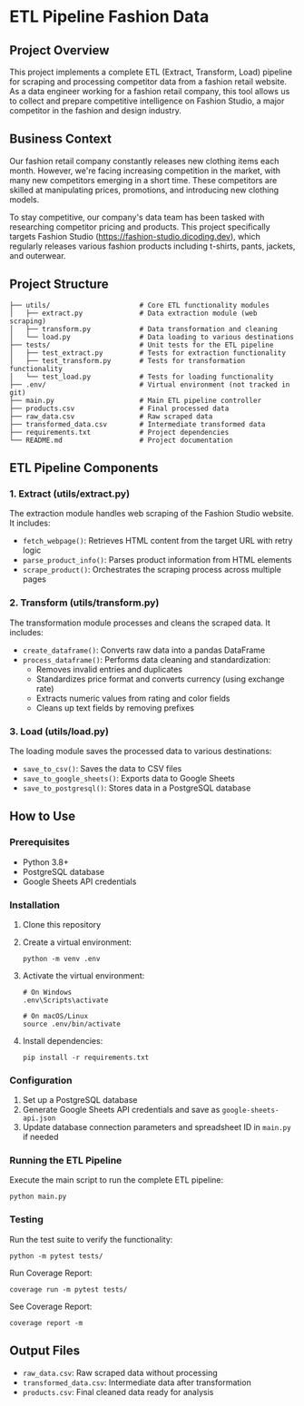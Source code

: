 # ETL Pipeline Fashion Data

## Project Overview

This project implements a complete ETL (Extract, Transform, Load) pipeline for scraping and processing competitor data from a fashion retail website. As a data engineer working for a fashion retail company, this tool allows us to collect and prepare competitive intelligence on Fashion Studio, a major competitor in the fashion and design industry.

## Business Context

Our fashion retail company constantly releases new clothing items each month. However, we're facing increasing competition in the market, with many new competitors emerging in a short time. These competitors are skilled at manipulating prices, promotions, and introducing new clothing models.

To stay competitive, our company's data team has been tasked with researching competitor pricing and products. This project specifically targets Fashion Studio (https://fashion-studio.dicoding.dev), which regularly releases various fashion products including t-shirts, pants, jackets, and outerwear.

## Project Structure

```
├── utils/                      # Core ETL functionality modules
│   ├── extract.py              # Data extraction module (web scraping)
│   ├── transform.py            # Data transformation and cleaning
│   └── load.py                 # Data loading to various destinations
├── tests/                      # Unit tests for the ETL pipeline
│   ├── test_extract.py         # Tests for extraction functionality
│   ├── test_transform.py       # Tests for transformation functionality
│   └── test_load.py            # Tests for loading functionality
├── .env/                       # Virtual environment (not tracked in git)
├── main.py                     # Main ETL pipeline controller
├── products.csv                # Final processed data
├── raw_data.csv                # Raw scraped data
├── transformed_data.csv        # Intermediate transformed data
├── requirements.txt            # Project dependencies
└── README.md                   # Project documentation
```

## ETL Pipeline Components

### 1. Extract (utils/extract.py)

The extraction module handles web scraping of the Fashion Studio website. It includes:

- `fetch_webpage()`: Retrieves HTML content from the target URL with retry logic
- `parse_product_info()`: Parses product information from HTML elements
- `scrape_product()`: Orchestrates the scraping process across multiple pages

### 2. Transform (utils/transform.py)

The transformation module processes and cleans the scraped data. It includes:

- `create_dataframe()`: Converts raw data into a pandas DataFrame
- `process_dataframe()`: Performs data cleaning and standardization:
  - Removes invalid entries and duplicates
  - Standardizes price format and converts currency (using exchange rate)
  - Extracts numeric values from rating and color fields
  - Cleans up text fields by removing prefixes

### 3. Load (utils/load.py)

The loading module saves the processed data to various destinations:

- `save_to_csv()`: Saves the data to CSV files
- `save_to_google_sheets()`: Exports data to Google Sheets
- `save_to_postgresql()`: Stores data in a PostgreSQL database

## How to Use

### Prerequisites

- Python 3.8+
- PostgreSQL database
- Google Sheets API credentials

### Installation

1. Clone this repository
2. Create a virtual environment:
   ```
   python -m venv .env
   ```
3. Activate the virtual environment:

   ```
   # On Windows
   .env\Scripts\activate

   # On macOS/Linux
   source .env/bin/activate
   ```

4. Install dependencies:
   ```
   pip install -r requirements.txt
   ```

### Configuration

1. Set up a PostgreSQL database
2. Generate Google Sheets API credentials and save as `google-sheets-api.json`
3. Update database connection parameters and spreadsheet ID in `main.py` if needed

### Running the ETL Pipeline

Execute the main script to run the complete ETL pipeline:

```
python main.py
```

### Testing

Run the test suite to verify the functionality:

```
python -m pytest tests/
```

Run Coverage Report:

```
coverage run -m pytest tests/
```

See Coverage Report:

```
coverage report -m
```

## Output Files

- `raw_data.csv`: Raw scraped data without processing
- `transformed_data.csv`: Intermediate data after transformation
- `products.csv`: Final cleaned data ready for analysis
